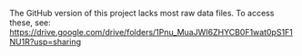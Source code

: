 The GitHub version of this project lacks most raw data files. To access these, see: https://drive.google.com/drive/folders/1Pnu_MuaJWI6ZHYCB0F1wat0pS1F1NU1R?usp=sharing
